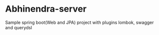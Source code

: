 # Abhinendra-server
Sample spring boot(Web and JPA) project with plugins lombok, swagger and querydsl
